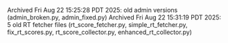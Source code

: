 Archived Fri Aug 22 15:25:28 PDT 2025: old admin versions (admin_broken.py, admin_fixed.py)
Archived Fri Aug 22 15:31:19 PDT 2025: 5 old RT fetcher files (rt_score_fetcher.py, simple_rt_fetcher.py, fix_rt_scores.py, rt_score_collector.py, enhanced_rt_collector.py)
